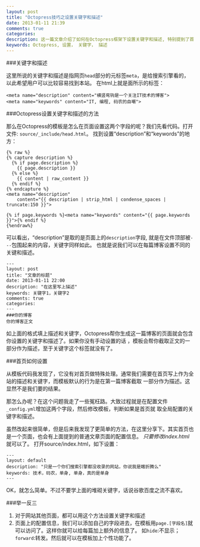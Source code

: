 ```yaml
---
layout: post
title: "Octopress技巧之设置关键字和描述"
date: 2013-01-11 21:39
comments: true
categories: 
description: 这一篇文章介绍了如何在Octopress框架下设置关键字和描述, 特别提到了首页设置关键字和描述的方法。
keywords: Octopress, 设置， 关键字， 描述
---
```

###关键字和描述

这里所说的关键字和描述是指网页`head`部分的元标签`meta`，是给搜索引擎看的，以此希望用户可以比较容易找到本站。
在html上就是面所示的标签：
<!--more-->
	
    <meta name="description" content="横竖弯钩是一个关注IT技术的博客">
    <meta name="keywords" content="IT, 编程, 码农的自嘲">

###Octopress设置关键字和描述的方法

那么在Octopress的模板是怎么在页面设置这两个字段的呢？我们先看代码。打开文件: `source/_include/head.html`。
找到设置“description”和“keywords”的地方：

    {% raw %}
    {% capture description %}
	  {% if page.description %}
		{{ page.description }}
	  {% else %}
		{{ content | raw_content }}
	  {% endif %}
	{% endcapture %}
    <meta name="description" 
		content="{{ description | strip_html | condense_spaces | truncate:150 }}">

    {% if page.keywords %}<meta name="keywords" content="{{ page.keywords }}">{% endif %}
    {%endraw%}

可以看出，“description”是取的是页面上的`description`字段, 就是在文件顶部被`---`包围起来的内容，关键字同样如此。
也就是说我们可以在每篇博客设置不同的关键和描述。

	---
	layout: post
	title: "文章的标题"
	date: 2013-01-11 22:00
	description: "在这里写上描述"
	keywords: 关键字1，关键字2
	comments: true
	categories: 
	---
	###你的博客
	你的博客正文

如上面的格式填上描述和关键字，Octopress帮你生成这一篇博客的页面就会包含你设置的关键字和描述了。如果你没有手动设置的话
，模板会帮你截取正文的一部分作为描述，至于关键字这个标签就没有了。

###首页如何设置

从模板代码我发现了，它没有对首页做特殊处理。通常我们需要在首页写上作为全站的描述和关键字，而模板默认的行为是在第一篇博客截取
一部分作为描述。这显然不是我们要的结果。

那怎么办呢？在这个问题我走了一些冤枉路。大致过程就是在配置文件`_config.yml`增加这两个字段，然后修改模板，判断如果是首页就
取全局配置的关键字和描述。

虽然改起来很简单，但是后来我发现了更简单的方法，在这里分享下。其实首页也是一个页面，也会有上面提到的普通文章页面的配置信息。
*只要修改index.html*就可以了。
打开source/index.html，如下设置：

	---
	layout: default
	description: "只是一个你们搜索引擎都没收录的网站，你说我是瞎折腾么"
	keywords: 技术，码农，单身, 单身，真的是单身
	---

OK，就怎么简单。不过不要学上面的堆砌关键字，话说谷歌百度之流不喜欢。

###举一反三
1. 对于网站其他页面，都可以用这个方法设置关键字和描述
1. 页面上的配置信息，我们可以添加自己的字段进去，在模板用`page.[字段名]`就可以访问了。这样你就可以给每篇加上额外的信息了。
   如`hide`:不显示；`forward`:转发。然后就可以在模板加上个性功能了。

